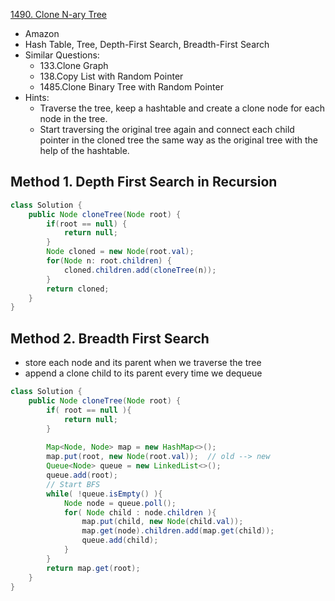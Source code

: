[1490. Clone N-ary Tree](https://leetcode.com/problems/clone-n-ary-tree/)

* Amazon
* Hash Table, Tree, Depth-First Search, Breadth-First Search
* Similar Questions:
    * 133.Clone Graph
    * 138.Copy List with Random Pointer
    * 1485.Clone Binary Tree with Random Pointer
* Hints:
    * Traverse the tree, keep a hashtable and create a clone node for each node in the tree.
    * Start traversing the original tree again and connect each child pointer in the cloned tree the same way as the original tree with the help of the hashtable.
    
## Method 1. Depth First Search in Recursion
```java 
class Solution {
    public Node cloneTree(Node root) {
        if(root == null) {
            return null;
        }
        Node cloned = new Node(root.val);
        for(Node n: root.children) {
            cloned.children.add(cloneTree(n));
        }
        return cloned;
    }
}
```


## Method 2. Breadth First Search 
* store each node and its parent when we traverse the tree
* append a clone child to its parent every time we dequeue
```java 
class Solution {
    public Node cloneTree(Node root) {
        if( root == null ){
            return null;
        }
        
        Map<Node, Node> map = new HashMap<>();
        map.put(root, new Node(root.val));  // old --> new
        Queue<Node> queue = new LinkedList<>();
        queue.add(root);
        // Start BFS
        while( !queue.isEmpty() ){
            Node node = queue.poll();
            for( Node child : node.children ){
                map.put(child, new Node(child.val));
                map.get(node).children.add(map.get(child));
                queue.add(child);
            }
        }
        return map.get(root);
    }
}
```
